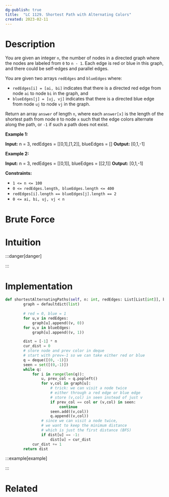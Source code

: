 ```yaml
---
dg-publish: true
title:  "LC 1129. Shortest Path with Alternating Colors"
created: 2023-02-11
---
```



# Description
You are given an integer `n`, the number of nodes in a directed graph where the nodes are labeled from `0` to `n - 1`. Each edge is red or blue in this graph, and there could be self-edges and parallel edges.

You are given two arrays `redEdges` and `blueEdges` where:

-   `redEdges[i] = [ai, bi]` indicates that there is a directed red edge from node `ai` to node `bi` in the graph, and
-   `blueEdges[j] = [uj, vj]` indicates that there is a directed blue edge from node `uj` to node `vj` in the graph.

Return an array `answer` of length `n`, where each `answer[x]` is the length of the shortest path from node `0` to node `x` such that the edge colors alternate along the path, or `-1` if such a path does not exist.

**Example 1:**

**Input:** n = 3, redEdges = [[0,1],[1,2]], blueEdges = []
**Output:** [0,1,-1]

**Example 2:**

**Input:** n = 3, redEdges = [[0,1]], blueEdges = [[2,1]]
**Output:** [0,1,-1]

**Constraints:**

-   `1 <= n <= 100`
-   `0 <= redEdges.length, blueEdges.length <= 400`
-   `redEdges[i].length == blueEdges[j].length == 2`
-   `0 <= ai, bi, uj, vj < n`
# Brute Force
# Intuition

:::danger[danger] 


:::

# Implementation
```python
def shortestAlternatingPaths(self, n: int, redEdges: List[List[int]], blueEdges: List[List[int]]) -> List[int]:
        graph = defaultdict(list)
        
        # red = 0, blue = 1
        for u,v in redEdges:
            graph[u].append((v, 0))
        for u,v in blueEdges:
            graph[u].append((v, 1))

        dist = [-1] * n
        cur_dist = 0
        # store node and prev color in deque
        # start with prev=-1 so we can take either red or blue
        q = deque([(0, -1)])
        seen = set([(0,-1)])
        while q:
            for i in range(len(q)):
                u, prev_col = q.popleft()
                for v,col in graph[u]:
	                # trick: we can visit a node twice
	                # either through a red edge or blue edge
	                # store (v,col) in seen instead of just v
                    if prev_col == col or (v,col) in seen:
                        continue
                    seen.add((v,col))
                    q.append((v,col))
                # since we can visit a node twice, 
                # we want to keep the minimum distance
                # which is just the first distance (BFS)
                if dist[u] == -1:
                    dist[u] = cur_dist
            cur_dist += 1
        return dist
```

:::example[example] 


:::


# Related
